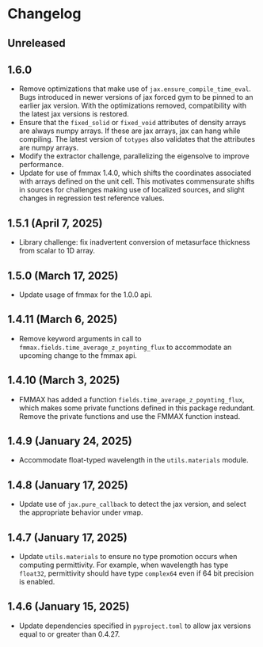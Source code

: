 # Changelog

## Unreleased

## 1.6.0
- Remove optimizations that make use of `jax.ensure_compile_time_eval`. Bugs introduced in newer versions of jax forced gym to be pinned to an earlier jax version. With the optimizations removed, compatibility with the latest jax versions is restored.
- Ensure that the `fixed_solid` or `fixed_void` attributes of density arrays are always numpy arrays. If these are jax arrays, jax can hang while compiling. The latest version of `totypes` also validates that the attributes are numpy arrays.
- Modify the extractor challenge, parallelizing the eigensolve to improve performance.
- Update for use of fmmax 1.4.0, which shifts the coordinates associated with arrays defined on the unit cell. This motivates commensurate shifts in sources for challenges making use of localized sources, and slight changes in regression test reference values.

## 1.5.1 (April 7, 2025)
- Library challenge: fix inadvertent conversion of metasurface thickness from scalar to 1D array.

## 1.5.0 (March 17, 2025)
- Update usage of fmmax for the 1.0.0 api.

## 1.4.11 (March 6, 2025)
- Remove keyword arguments in call to `fmmax.fields.time_average_z_poynting_flux` to accommodate an upcoming change to the fmmax api.

## 1.4.10 (March 3, 2025)
- FMMAX has added a function `fields.time_average_z_poynting_flux`, which makes some private functions defined in this package redundant. Remove the private functions and use the FMMAX function instead.

## 1.4.9 (January 24, 2025)
- Accommodate float-typed wavelength in the `utils.materials` module.

## 1.4.8 (January 17, 2025)
- Update use of `jax.pure_callback` to detect the jax version, and select the appropriate behavior under vmap.

## 1.4.7 (January 17, 2025)
- Update `utils.materials` to ensure no type promotion occurs when computing permittivity. For example, when wavelength has type `float32`, permittivity should have type `complex64` even if 64 bit precision is enabled.

## 1.4.6 (January 15, 2025)
- Update dependencies specified in `pyproject.toml` to allow jax versions equal to or greater than 0.4.27.
